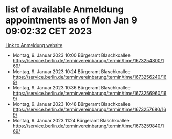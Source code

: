 # list of available Anmeldung appointments as of Mon Jan  9 09:02:32 CET 2023
[Link to Anmeldung website](https://service.berlin.de/terminvereinbarung/termin/tag.php?termin=0&anliegen[]=120686&dienstleisterlist=122210,122217,327316,122219,327312,122227,327314,122231,327346,122243,327348,122252,329742,122260,329745,122262,329748,122254,329751,122271,327278,122273,327274,122277,327276,330436,122280,327294,122282,327290,122284,327292,327539,122291,327270,122285,327266,122286,327264,122296,327268,150230,329760,122301,327282,122297,327286,122294,327284,122312,329763,122314,329775,122304,327330,122311,327334,122309,327332,122281,327352,122279,329772,122276,327324,122274,327326,122267,329766,122246,327318,122251,327320,122257,327322,122208,327298,122226,327300,121362,121364&herkunft=http%3A%2F%2Fservice.berlin.de%2Fdienstleistung%2F120686%2F)
- Montag, 9. Januar 2023 10:00 Bürgeramt Blaschkoallee https://service.berlin.de/terminvereinbarung/termin/time/1673254800/169/
- Montag, 9. Januar 2023 10:24 Bürgeramt Blaschkoallee https://service.berlin.de/terminvereinbarung/termin/time/1673256240/169/
- Montag, 9. Januar 2023 10:36 Bürgeramt Blaschkoallee https://service.berlin.de/terminvereinbarung/termin/time/1673256960/169/
- Montag, 9. Januar 2023 10:48 Bürgeramt Blaschkoallee https://service.berlin.de/terminvereinbarung/termin/time/1673257680/169/
- Montag, 9. Januar 2023 11:24 Bürgeramt Blaschkoallee https://service.berlin.de/terminvereinbarung/termin/time/1673259840/169/
